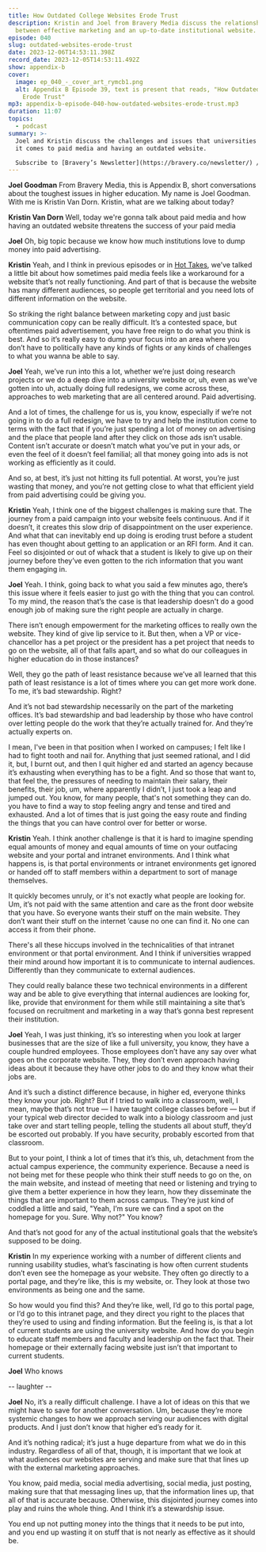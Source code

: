 ```yaml
---
title: How Outdated College Websites Erode Trust
description: Kristin and Joel from Bravery Media discuss the relationship
  between effective marketing and an up-to-date institutional website.
episode: 040
slug: outdated-websites-erode-trust
date: 2023-12-06T14:53:11.398Z
record_date: 2023-12-05T14:53:11.492Z
show: appendix-b
cover:
  image: ep_040_-_cover_art_rymcb1.png
  alt: Appendix B Episode 39, text is present that reads, "How Outdated Websites
    Erode Trust"
mp3: appendix-b-episode-040-how-outdated-websites-erode-trust.mp3
duration: 11:07
topics:
  - podcast
summary: >-
  Joel and Kristin discuss the challenges and issues that universities face when
  it comes to paid media and having an outdated website.

  Subscribe to [Bravery’s Newsletter](https://bravery.co/newsletter/) / [Follow Kristin](https://www.linkedin.com/in/kristinvandorn/) / [Follow Joel](https://linkedin.com/in/joelgoodman/)
---
```

**Joel Goodman**
From Bravery Media, this is Appendix B, short conversations about the toughest issues in higher education. My name is Joel Goodman. With me is Kristin Van Dorn. Kristin, what are we talking about today?

**Kristin Van Dorn**
Well, today we're gonna talk about paid media and how having an outdated website threatens the success of your paid media

**Joel**
Oh, big topic because we know how much institutions love to dump money into paid advertising.

**Kristin**
Yeah, and I think in previous episodes or in [Hot Takes](https://bravery.co/newsletter), we’ve talked a little bit about how sometimes paid media feels like a workaround for a website that’s not really functioning. And part of that is because the website has many different audiences, so people get territorial and you need lots of different information on the website.

So striking the right balance between marketing copy and just basic communication copy can be really difficult. It’s a contested space, but oftentimes paid advertisement, you have free reign to do what you think is best. And so it’s really easy to dump your focus into an area where you don’t have to politically have any kinds of fights or any kinds of challenges to what you wanna be able to say.

**Joel**
Yeah, we’ve run into this a lot, whether we’re just doing research projects or we do a deep dive into a university website or, uh, even as we’ve gotten into uh, actually doing full redesigns, we come across these, approaches to web marketing that are all centered around. Paid advertising.

And a lot of times, the challenge for us is, you know, especially if we’re not going in to do a full redesign, we have to try and help the institution come to terms with the fact that if you’re just spending a lot of money on advertising and the place that people land after they click on those ads isn’t usable. Content isn’t accurate or doesn’t match what you’ve put in your ads, or even the feel of it doesn’t feel familial; all that money going into ads is not working as efficiently as it could.

And so, at best, it’s just not hitting its full potential. At worst, you’re just wasting that money, and you’re not getting close to what that efficient yield from paid advertising could be giving you.

**Kristin**
Yeah, I think one of the biggest challenges is making sure that. The journey from a paid campaign into your website feels continuous. And if it doesn’t, it creates this slow drip of disappointment on the user experience. And what that can inevitably end up doing is eroding trust before a student has even thought about getting to an application or an RFI form. And it can. Feel so disjointed or out of whack that a student is likely to give up on their journey before they’ve even gotten to the rich information that you want them engaging in.

**Joel**
Yeah. I think, going back to what you said a few minutes ago, there’s this issue where it feels easier to just go with the thing that you can control. To my mind, the reason that’s the case is that leadership doesn't do a good enough job of making sure the right people are actually in charge.

There isn’t enough empowerment for the marketing offices to really own the website. They kind of give lip service to it. But then, when a VP or vice-chancellor has a pet project or the president has a pet project that needs to go on the website, all of that falls apart, and so what do our colleagues in higher education do in those instances?

Well, they go the path of least resistance because we’ve all learned that this path of least resistance is a lot of times where you can get more work done. To me, it’s bad stewardship. Right?

And it’s not bad stewardship necessarily on the part of the marketing offices. It’s bad stewardship and bad leadership by those who have control over letting people do the work that they’re actually trained for. And they’re actually experts on.

I mean, I've been in that position when I worked on campuses; I felt like I had to fight tooth and nail for. Anything that just seemed rational, and I did it, but, I burnt out, and then I quit higher ed and started an agency because it’s exhausting when everything has to be a fight. And so those that want to, that feel the, the pressures of needing to maintain their salary, their benefits, their job, um, where apparently I didn’t, I just took a leap and jumped out. You know, for many people, that's not something they can do. you have to find a way to stop feeling angry and tense and tired and exhausted. And a lot of times that is just going the easy route and finding the things that you can have control over for better or worse.

**Kristin**
Yeah. I think another challenge is that it is hard to imagine spending equal amounts of money and equal amounts of time on your outfacing website and your portal and intranet environments. And I think what happens is, is that portal environments or intranet environments get ignored or handed off to staff members within a department to sort of manage themselves.

It quickly becomes unruly, or it's not exactly what people are looking for. Um, it’s not paid with the same attention and care as the front door website that you have. So everyone wants their stuff on the main website. They don’t want their stuff on the internet ’cause no one can find it. No one can access it from their phone.

There's all these hiccups involved in the technicalities of that intranet environment or that portal environment. And I think if universities wrapped their mind around how important it is to communicate to internal audiences. Differently than they communicate to external audiences.

They could really balance these two technical environments in a different way and be able to give everything that internal audiences are looking for, like, provide that environment for them while still maintaining a site that’s focused on recruitment and marketing in a way that’s gonna best represent their institution.

**Joel**
Yeah, I was just thinking, it’s so interesting when you look at larger businesses that are the size of like a full university, you know, they have a couple hundred employees. Those employees don’t have any say over what goes on the corporate website. They, they don’t even approach having ideas about it because they have other jobs to do and they know what their jobs are.

And it’s such a distinct difference because, in higher ed, everyone thinks they know your job. Right? But if I tried to walk into a classroom, well, I mean, maybe that’s not true — I have taught college classes before — but if your typical web director decided to walk into a biology classroom and just take over and start telling people, telling the students all about stuff, they’d be escorted out probably. If you have security, probably escorted from that classroom.

But to your point, I think a lot of times that it’s this, uh, detachment from the actual campus experience, the community experience. Because a need is not being met for these people who think their stuff needs to go on the, on the main website, and instead of meeting that need or listening and trying to give them a better experience in how they learn, how they disseminate the things that are important to them across campus. They’re just kind of coddled a little and said, "Yeah, I’m sure we can find a spot on the homepage for you. Sure. Why not?" You know?

And that’s not good for any of the actual institutional goals that the website’s supposed to be doing.

**Kristin**
In my experience working with a number of different clients and running usability studies, what’s fascinating is how often current students don’t even see the homepage as your website. They often go directly to a portal page, and they’re like, this is my website, or. They look at those two environments as being one and the same.

So how would you find this? And they’re like, well, I’d go to this portal page, or I’d go to this intranet page, and they direct you right to the places that they’re used to using and finding information. But the feeling is, is that a lot of current students are using the university website. And how do you begin to educate staff members and faculty and leadership on the fact that. Their homepage or their externally facing website just isn’t that important to current students.

**Joel**
Who knows

\-- laughter --

**Joel**
No, it’s a really difficult challenge. I have a lot of ideas on this that we might have to save for another conversation. Um, because they’re more systemic changes to how we approach serving our audiences with digital products. And I just don’t know that higher ed’s ready for it.

And it’s nothing radical; it’s just a huge departure from what we do in this industry. Regardless of all of that, though, it is important that we look at what audiences our websites are serving and make sure that that lines up with the external marketing approaches.

You know, paid media, social media advertising, social media, just posting, making sure that that messaging lines up, that the information lines up, that all of that is accurate because. Otherwise, this disjointed journey comes into play and ruins the whole thing. And I think it’s a stewardship issue.

You end up not putting money into the things that it needs to be put into, and you end up wasting it on stuff that is not nearly as effective as it should be.